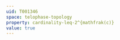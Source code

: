 ```yaml
---
uid: T001346
space: telophase-topology
property: cardinality-leq-2^{mathfrak(c)}
value: true
---
```


